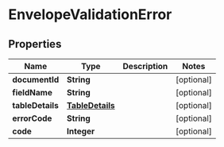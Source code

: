 

# EnvelopeValidationError


## Properties

| Name | Type | Description | Notes |
|------------ | ------------- | ------------- | -------------|
|**documentId** | **String** |  |  [optional] |
|**fieldName** | **String** |  |  [optional] |
|**tableDetails** | [**TableDetails**](TableDetails.md) |  |  [optional] |
|**errorCode** | **String** |  |  [optional] |
|**code** | **Integer** |  |  [optional] |



